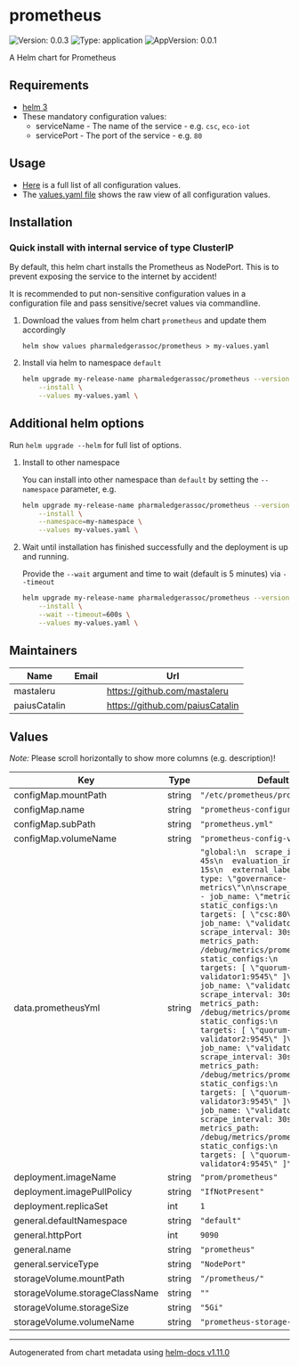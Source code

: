 # prometheus

![Version: 0.0.3](https://img.shields.io/badge/Version-0.0.3-informational?style=flat-square) ![Type: application](https://img.shields.io/badge/Type-application-informational?style=flat-square) ![AppVersion: 0.0.1](https://img.shields.io/badge/AppVersion-0.0.1-informational?style=flat-square)

A Helm chart for Prometheus

## Requirements

- [helm 3](https://helm.sh/docs/intro/install/)
- These mandatory configuration values:
	 - serviceName - The name of the service - e.g. `csc`, `eco-iot`
	 - servicePort - The port of the service - e.g. `80`

## Usage

- [Here](./README.md#values) is a full list of all configuration values.
- The [values.yaml file](./values.yaml) shows the raw view of all configuration values.

## Installation

### Quick install with internal service of type ClusterIP

By default, this helm chart installs the Prometheus as NodePort.
This is to prevent exposing the service to the internet by accident!

It is recommended to put non-sensitive configuration values in a configuration file and pass sensitive/secret values via commandline.

1. Download the values from helm chart `prometheus` and update them accordingly

    ```shell
    helm show values pharmaledgerassoc/prometheus > my-values.yaml
    ```

2. Install via helm to namespace `default`

    ```bash
    helm upgrade my-release-name pharmaledgerassoc/prometheus --version=0.0.3 \
        --install \
        --values my-values.yaml \
    ```

## Additional helm options

Run `helm upgrade --helm` for full list of options.

1. Install to other namespace

    You can install into other namespace than `default` by setting the `--namespace` parameter, e.g.

    ```bash
    helm upgrade my-release-name pharmaledgerassoc/prometheus --version=0.0.3 \
        --install \
        --namespace=my-namespace \
        --values my-values.yaml \
    ```

2. Wait until installation has finished successfully and the deployment is up and running.

    Provide the `--wait` argument and time to wait (default is 5 minutes) via `--timeout`

    ```bash
    helm upgrade my-release-name pharmaledgerassoc/prometheus --version=0.0.3 \
        --install \
        --wait --timeout=600s \
        --values my-values.yaml \
    ```

## Maintainers

| Name | Email | Url |
| ---- | ------ | --- |
| mastaleru |  | <https://github.com/mastaleru> |
| paiusCatalin |  | <https://github.com/paiusCatalin> |

## Values

*Note:* Please scroll horizontally to show more columns (e.g. description)!

| Key | Type | Default | Description |
|-----|------|---------|-------------|
| configMap.mountPath | string | `"/etc/prometheus/prometheus.yml"` |  |
| configMap.name | string | `"prometheus-configuration"` |  |
| configMap.subPath | string | `"prometheus.yml"` |  |
| configMap.volumeName | string | `"prometheus-config-volume"` |  |
| data.prometheusYml | string | `"global:\n  scrape_interval: 45s\n  evaluation_interval: 15s\n  external_labels:\n    type: \"governance-metrics\"\n\nscrape_configs:\n  - job_name: \"metrics\"\n    static_configs:\n      - targets: [ \"csc:80\" ]\n\n  - job_name: \"validator1\"\n    scrape_interval: 30s\n    metrics_path: /debug/metrics/prometheus\n    static_configs:\n      - targets: [ \"quorum-validator1:9545\" ]\n\n  - job_name: \"validator2\"\n    scrape_interval: 30s\n    metrics_path: /debug/metrics/prometheus\n    static_configs:\n      - targets: [ \"quorum-validator2:9545\" ]\n\n  - job_name: \"validator3\"\n    scrape_interval: 30s\n    metrics_path: /debug/metrics/prometheus\n    static_configs:\n      - targets: [ \"quorum-validator3:9545\" ]\n\n  - job_name: \"validator4\"\n    scrape_interval: 30s\n    metrics_path: /debug/metrics/prometheus\n    static_configs:\n      - targets: [ \"quorum-validator4:9545\" ]"` |  |
| deployment.imageName | string | `"prom/prometheus"` |  |
| deployment.imagePullPolicy | string | `"IfNotPresent"` |  |
| deployment.replicaSet | int | `1` |  |
| general.defaultNamespace | string | `"default"` |  |
| general.httpPort | int | `9090` |  |
| general.name | string | `"prometheus"` |  |
| general.serviceType | string | `"NodePort"` |  |
| storageVolume.mountPath | string | `"/prometheus/"` |  |
| storageVolume.storageClassName | string | `""` |  |
| storageVolume.storageSize | string | `"5Gi"` |  |
| storageVolume.volumeName | string | `"prometheus-storage-volume"` |  |

----------------------------------------------
Autogenerated from chart metadata using [helm-docs v1.11.0](https://github.com/norwoodj/helm-docs/releases/v1.11.0)
